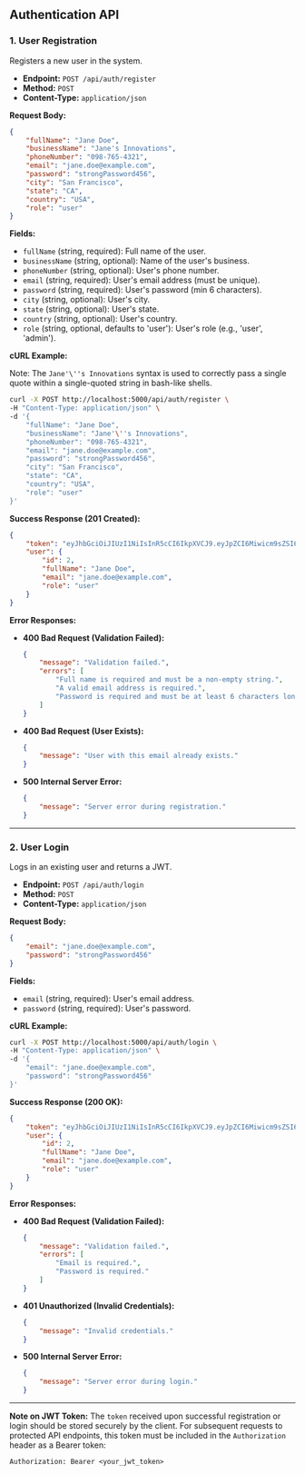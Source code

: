 ## Authentication API

### 1. User Registration

Registers a new user in the system.

*   **Endpoint:** `POST /api/auth/register`
*   **Method:** `POST`
*   **Content-Type:** `application/json`

**Request Body:**

```json
{
    "fullName": "Jane Doe",
    "businessName": "Jane's Innovations",
    "phoneNumber": "098-765-4321",
    "email": "jane.doe@example.com",
    "password": "strongPassword456",
    "city": "San Francisco",
    "state": "CA",
    "country": "USA",
    "role": "user"
}
```

**Fields:**

*   `fullName` (string, required): Full name of the user.
*   `businessName` (string, optional): Name of the user's business.
*   `phoneNumber` (string, optional): User's phone number.
*   `email` (string, required): User's email address (must be unique).
*   `password` (string, required): User's password (min 6 characters).
*   `city` (string, optional): User's city.
*   `state` (string, optional): User's state.
*   `country` (string, optional): User's country.
*   `role` (string, optional, defaults to 'user'): User's role (e.g., 'user', 'admin').

**cURL Example:**

Note: The `Jane'\''s Innovations` syntax is used to correctly pass a single quote within a single-quoted string in bash-like shells.

```bash
curl -X POST http://localhost:5000/api/auth/register \
-H "Content-Type: application/json" \
-d '{
    "fullName": "Jane Doe",
    "businessName": "Jane'\''s Innovations",
    "phoneNumber": "098-765-4321",
    "email": "jane.doe@example.com",
    "password": "strongPassword456",
    "city": "San Francisco",
    "state": "CA",
    "country": "USA",
    "role": "user"
}'
```

**Success Response (201 Created):**

```json
{
    "token": "eyJhbGciOiJIUzI1NiIsInR5cCI6IkpXVCJ9.eyJpZCI6Miwicm9sZSI6InVzZXIiLCJpYXQiOjE2NzgzNzQyMDAsImV4cCI6MTY3ODM3NzgwMH0.someGeneratedJWT",
    "user": {
        "id": 2,
        "fullName": "Jane Doe",
        "email": "jane.doe@example.com",
        "role": "user"
    }
}
```

**Error Responses:**

*   **400 Bad Request (Validation Failed):**
    ```json
    {
        "message": "Validation failed.",
        "errors": [
            "Full name is required and must be a non-empty string.",
            "A valid email address is required.",
            "Password is required and must be at least 6 characters long."
        ]
    }
    ```
*   **400 Bad Request (User Exists):**
    ```json
    {
        "message": "User with this email already exists."
    }
    ```
*   **500 Internal Server Error:**
    ```json
    {
        "message": "Server error during registration."
    }
    ```

---

### 2. User Login

Logs in an existing user and returns a JWT.

*   **Endpoint:** `POST /api/auth/login`
*   **Method:** `POST`
*   **Content-Type:** `application/json`

**Request Body:**

```json
{
    "email": "jane.doe@example.com",
    "password": "strongPassword456"
}
```

**Fields:**

*   `email` (string, required): User's email address.
*   `password` (string, required): User's password.

**cURL Example:**

```bash
curl -X POST http://localhost:5000/api/auth/login \
-H "Content-Type: application/json" \
-d '{
    "email": "jane.doe@example.com",
    "password": "strongPassword456"
}'
```

**Success Response (200 OK):**

```json
{
    "token": "eyJhbGciOiJIUzI1NiIsInR5cCI6IkpXVCJ9.eyJpZCI6Miwicm9sZSI6InVzZXIiLCJpYXQiOjE2NzgzNzQzMDAsImV4cCI6MTY3ODM3NzkwMH0.anotherGeneratedJWT",
    "user": {
        "id": 2,
        "fullName": "Jane Doe",
        "email": "jane.doe@example.com",
        "role": "user"
    }
}
```

**Error Responses:**

*   **400 Bad Request (Validation Failed):**
    ```json
    {
        "message": "Validation failed.",
        "errors": [
            "Email is required.",
            "Password is required."
        ]
    }
    ```
*   **401 Unauthorized (Invalid Credentials):**
    ```json
    {
        "message": "Invalid credentials."
    }
    ```
*   **500 Internal Server Error:**
    ```json
    {
        "message": "Server error during login."
    }
    ```

---

**Note on JWT Token:**
The `token` received upon successful registration or login should be stored securely by the client. For subsequent requests to protected API endpoints, this token must be included in the `Authorization` header as a Bearer token:

`Authorization: Bearer <your_jwt_token>`